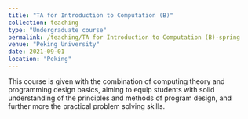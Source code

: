 ```yaml
---
title: "TA for Introduction to Computation (B)"
collection: teaching
type: "Undergraduate course"
permalink: /teaching/TA for Introduction to Computation (B)-spring
venue: "Peking University"
date: 2021-09-01
location: "Peking"
---
```


This course is given with the combination of computing theory and programming design basics, aiming to equip students with solid understanding of the principles and methods of program design, and further more the practical problem solving skills.
